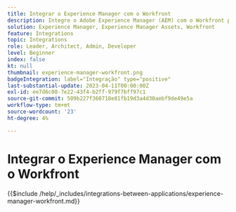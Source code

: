 ```yaml
---
title: Integrar o Experience Manager com o Workfront
description: Integre o Adobe Experience Manager (AEM) com o Workfront para simplificar suas operações de marketing.
solution: Experience Manager, Experience Manager Assets, Workfront
feature: Integrations
topic: Integrations
role: Leader, Architect, Admin, Developer
level: Beginner
index: false
kt: null
thumbnail: experience-manager-workfront.png
badgeIntegration: label="Integração" type="positive"
last-substantial-update: 2023-04-11T00:00:00Z
exl-id: ee7d6c08-7e22-43f4-b2ff-979f7bff97c1
source-git-commit: 509b227f360718e81fb19d3a4d30aebf9de49e5a
workflow-type: tm+mt
source-wordcount: '23'
ht-degree: 4%

---
```


# Integrar o Experience Manager com o Workfront

{{$include /help/_includes/integrations-between-applications/experience-manager-workfront.md}}
